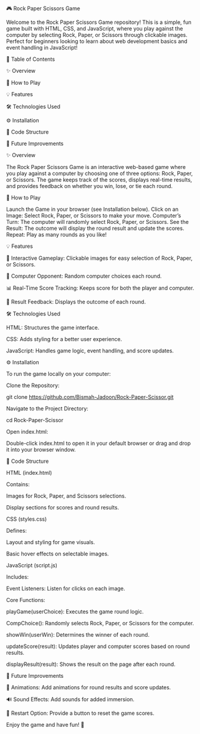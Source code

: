﻿🎮 Rock Paper Scissors Game 

Welcome to the Rock Paper Scissors Game repository! This is a simple, fun game built with HTML, CSS, and JavaScript, where you play against the computer by selecting Rock, Paper, or Scissors through clickable images. Perfect for beginners looking to learn about web development basics and event handling in JavaScript!

📑 Table of Contents

✨ Overview

🎯 How to Play

💡 Features

🛠️ Technologies Used

⚙️ Installation

📂 Code Structure

🌟 Future Improvements




✨ Overview


The Rock Paper Scissors Game is an interactive web-based game where you play against a computer by choosing one of three options: Rock, Paper, or Scissors. The game keeps track of the scores, displays real-time results, and provides feedback on whether you win, lose, or tie each round.




🎯 How to Play


Launch the Game in your browser (see Installation below).
Click on an Image: Select Rock, Paper, or Scissors to make your move.
Computer’s Turn: The computer will randomly select Rock, Paper, or Scissors.
See the Result: The outcome will display the round result and update the scores.
Repeat: Play as many rounds as you like!




💡 Features



🔄 Interactive Gameplay: Clickable images for easy selection of Rock, Paper, or Scissors.

🤖 Computer Opponent: Random computer choices each round.

📊 Real-Time Score Tracking: Keeps score for both the player and computer.

💬 Result Feedback: Displays the outcome of each round.




🛠️ Technologies Used



HTML: Structures the game interface.

CSS: Adds styling for a better user experience.

JavaScript: Handles game logic, event handling, and score updates.




⚙️ Installation



To run the game locally on your computer:

Clone the Repository:

git clone https://github.com/Bismah-Jadoon/Rock-Paper-Scissor.git   

Navigate to the Project Directory: 

cd Rock-Paper-Scissor

Open index.html:

Double-click index.html to open it in your default browser or drag and drop it into your browser window.



📂 Code Structure



HTML (index.html)

Contains:

Images for Rock, Paper, and Scissors selections.

Display sections for scores and round results.

CSS (styles.css)

Defines:

Layout and styling for game visuals.

Basic hover effects on selectable images.

JavaScript (script.js)

Includes:

Event Listeners: Listen for clicks on each image.

Core Functions:

playGame(userChoice): Executes the game round logic.

CompChoice(): Randomly selects Rock, Paper, or Scissors for the computer.

showWin(userWin): Determines the winner of each round.

updateScore(result): Updates player and computer scores based on round results.

displayResult(result): Shows the result on the page after each round.




🌟 Future Improvements



🎉 Animations: Add animations for round results and score updates.

🔊 Sound Effects: Add sounds for added immersion.

🔄 Restart Option: Provide a button to reset the game scores.

Enjoy the game and have fun! 🥳
